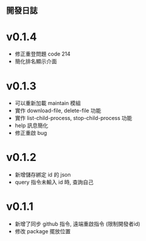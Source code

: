 ## 開發日誌

# v0.1.4
  - 修正重登問題 code 214
  - 簡化排名顯示介面
  
# v0.1.3
  - 可以重新加載 maintain 模組
  - 實作 download-file, delete-file 功能
  - 實作 list-child-process, stop-child-process 功能
  - help 訊息簡化
  - 修正重啟 bug

# v0.1.2
  - 新增儲存綁定 id 的 json
  - query 指令未輸入 id 時, 查詢自己

# v0.1.1
  - 新增了同步 github 指令, 遠端重啟指令 (限制開發者id)
  - 修改 package 擺放位置